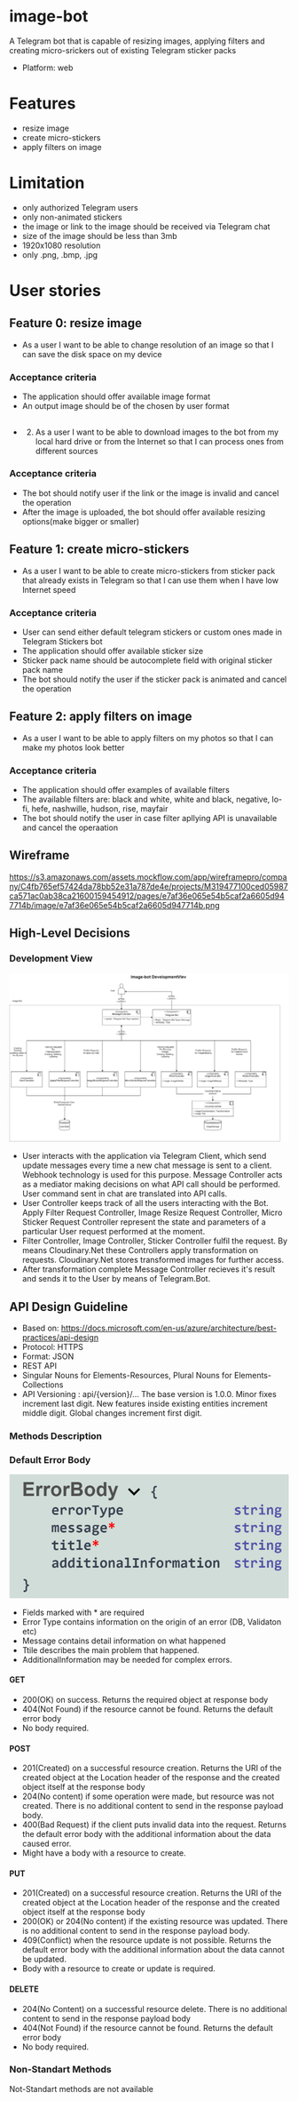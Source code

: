 # image-bot
A Telegram bot that is capable of resizing images, applying filters and creating micro-srickers out of existing Telegram sticker packs 
- Platform: web
# Features
- resize image
- create micro-stickers
- apply filters on image
# Limitation
- only authorized Telegram users
- only non-animated stickers
- the image or link to the image should be received via Telegram chat
- size of the image should be less than 3mb
- 1920x1080 resolution
- only .png, .bmp, .jpg
# User stories
## Feature 0: resize image
- As a user I want to be able to change resolution of an image so that I can save the disk space on my device
### Acceptance criteria
- The application should offer available image format
- An output image should be of the chosen by user format
##
- 2. As a user I want to be able to download images to the bot from my local hard drive or from the Internet so that I can process ones from different sources
### Acceptance criteria
- The bot should notify user if the link or the image is invalid and cancel the operation
- After the image is uploaded, the bot should offer available resizing options(make bigger or smaller)
## Feature 1: create micro-stickers
- As a user I want to be able to create micro-stickers from sticker pack that already exists in Telegram so that I can use them when I have low Internet speed
### Acceptance criteria
- User can send either default telegram stickers or custom ones made in Telegram Stickers bot
- The application should offer available sticker size
- Sticker pack name should be autocomplete field with original sticker pack name
- The bot should notify the user if the sticker pack is animated and cancel the operation
## Feature 2: apply filters on image
- As a user I want to be able to apply filters on my photos so that I can make my photos look better
### Acceptance criteria
- The application should offer examples of available filters
- The available filters are: black and white, white and black, negative, lo-fi, hefe, nashwille, hudson, rise, mayfair
- The bot should notify the user in case filter apllying API is unavailable and cancel the operaation
## Wireframe
https://s3.amazonaws.com/assets.mockflow.com/app/wireframepro/company/C4fb765ef57424da78bb52e31a787de4e/projects/M319477100ced05987ca571ac0ab38ca21600159454912/pages/e7af36e065e54b5caf2a6605d947714b/image/e7af36e065e54b5caf2a6605d947714b.png 
## High-Level Decisions
### Development View
![Development View](DevView.png "Development View")
- User interacts with the application via Telegram Client, which send update messages every time a new chat message is sent to a client. Webhook technology is used for this purpose. Message Controller acts as a mediator making decisions on what API call should be performed. User command sent in chat are translated into API calls.
- User Controller keeps track of all the users interacting with the Bot. Apply Filter Request Controller, Image Resize Request Controller, Micro Sticker Request Controller represent the state and parameters of a particular User request performed at the moment.
- Filter Controller, Image Controller, Sticker Controller fulfil the request. By means Cloudinary.Net these Controllers apply transformation on requests. Cloudinary.Net stores transformed images for further access.
- After transformation complete Message Controller recieves it's result and sends it to the User by means of Telegram.Bot.
## API Design Guideline
- Based on: https://docs.microsoft.com/en-us/azure/architecture/best-practices/api-design
- Protocol: HTTPS
- Format: JSON
- REST API
- Singular Nouns for Elements-Resources, Plural Nouns for Elements-Collections
- API Versioning : api/{version}/... The base version is 1.0.0. Minor fixes increment last digit. New features inside existing entities increment middle digit. Global changes increment first digit.
### Methods Description
### Default Error Body
![Error Body Schema](ErrorBodySchema.png "Error Body Schema")
- Fields marked with * are required
- Error Type contains information on the origin of an error (DB, Validaton etc)
- Message contains detail information on what happened
- Ttile describes the main problem that happened.
- AdditionalInformation may be needed for complex errors.
#### GET
- 200(OK) on success. Returns the required object at response body
- 404(Not Found) if the resource cannot be found. Returns the default error body 
- No body required.
#### POST
- 201(Created) on a successful resource creation. Returns the URI of the created object at the Location header of the response and the created object itself at the response body
- 204(No content) if some operation were made, but resource was not created. There is no additional content to send in the response payload body.
- 400(Bad Request) if the client puts invalid data into the request. Returns the default error body with the additional information about the data caused error.
- Might have a body with a resource to create.
#### PUT
- 201(Created) on a successful resource creation. Returns the URI of the created object at the Location header of the response and the created object itself at the response body
- 200(OK) or 204(No content) if the existing resource was updated. There is no additional content to send in the response payload body.
- 409(Conflict) when the resource update is not possible. Returns the default error body with the additional information about the data cannot be updated.
- Body with a resource to create or update is required.
#### DELETE
- 204(No Content) on a successful resource delete. There is no additional content to send in the response payload body
- 404(Not Found) if the resource cannot be found. Returns the default error body
- No body required.
### Non-Standart Methods
Not-Standart methods are not available

